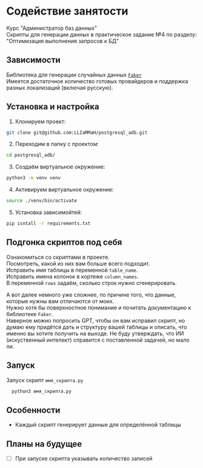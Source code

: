 # Содействие занятости

Курс "Администратор баз данных"  
Скрипты для генерации данных в практическое задание №4 по разделу: "Оптимизация выполнения запросов к БД"  




## Зависимости

Библиотека для генерации случайных данных [`Faker`](https://faker.readthedocs.io)  
Имеется достаточное количество готовых провайдеров и поддержка разных локализаций (включая русскую).  



## Установка и настройка
1) Клонируем проект:
```bash
git clone git@github.com:LLIaMMaH/postgresql_adb.git
```
2) Переходим в папку с проектом:
```bash
cd postgresql_adb/
```
3) Создаём виртуальное окружение:
```bash
python3 -m venv venv
```
4) Активируем виртуальное окружение:
```bash
source ./venv/bin/activate
```
5) Установка зависимойтей:
```bash
pip isntall -r requirements.txt
```

## Подгонка скриптов под себя
Ознакомиться со скриптами в проекте.  
Посмотреть, какой из них вам больше всего подходит.  
Исправить имя таблицы в переменной `table_name`.  
Исправить имена колонок в кортеже `column_names`.  
В переменной `rows` задаём, сколько строк нужно сгенерировать.  

А вот далее немного уже сложнее, по причине того, что данные, которые нужны вам отличаются от моих.  
Нужно хотя бы поверхностное понимание и почитать документацию к библиотеке `Faker`.  
Наверное можно попросить GPT, чтобы он вам исправил скрипт, но думаю ему придётся дать и структуру вашей таблицы и описать, что именно вы хотите получить на выходе. Не буду утверждать, что ИИ (искуственный интелект) справится с поставленной задачей, но мало ли.  


## Запуск

Запуск скрипт `имя_скрипта.py`

```bash
  python3 имя_скрипта.py
```


## Особенности

- Каждый скрипт генерирует данные для определённой таблицы


## Планы на будущее

- [ ] При запуске скрипта указывать количество записей


